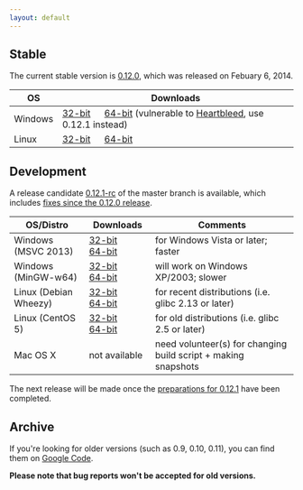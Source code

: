 ```yaml
---
layout: default
---
```


## Stable

The current stable version is [0.12.0](https://github.com/wkhtmltopdf/wkhtmltopdf/releases/tag/0.12.0), which was released on Febuary 6, 2014.

OS      | Downloads
---     | ---------
Windows | [32-bit](http://downloads.sourceforge.net/project/wkhtmltopdf/0.12.0/wkhtmltox-win32_0.12.0-03c001d.exe)         &emsp; [64-bit](http://downloads.sourceforge.net/project/wkhtmltopdf/0.12.0/wkhtmltox-win64_0.12.0-03c001d.exe) (vulnerable to [Heartbleed](http://heartbleed.com/), use 0.12.1 instead)
Linux   | [32-bit](http://downloads.sourceforge.net/project/wkhtmltopdf/0.12.0/wkhtmltox-linux-i386_0.12.0-03c001d.tar.xz) &emsp; [64-bit](http://downloads.sourceforge.net/project/wkhtmltopdf/0.12.0/wkhtmltox-linux-amd64_0.12.0-03c001d.tar.xz)

## Development

A release candidate [0.12.1-rc](https://github.com/wkhtmltopdf/wkhtmltopdf/tree/c22928d) of the master branch is available, which includes [fixes since the 0.12.0 release](https://github.com/wkhtmltopdf/wkhtmltopdf/blob/c22928d/CHANGELOG.md).

OS/Distro             | Downloads                                                                                                                                                                                                                                                         | Comments
---------             | ---------                                                                                                                                                                                                                                                         | --------
Windows (MSVC 2013)   | [32-bit](http://downloads.sourceforge.net/project/wkhtmltopdf/0.12.1-dev/wkhtmltox-0.12.1-c22928d_msvc2013-win32.exe)        &emsp; [64-bit](http://downloads.sourceforge.net/project/wkhtmltopdf/0.12.1-dev/wkhtmltox-0.12.1-c22928d_msvc2013-win64.exe)         | for Windows Vista or later; faster
Windows (MinGW-w64)   | [32-bit](http://downloads.sourceforge.net/project/wkhtmltopdf/0.12.1-dev/wkhtmltox-0.12.1-c22928d_mingw-w64-cross-win32.exe) &emsp; [64-bit](http://downloads.sourceforge.net/project/wkhtmltopdf/0.12.1-dev/wkhtmltox-0.12.1-c22928d_mingw-w64-cross-win64.exe)  | will work on Windows XP/2003; slower
Linux (Debian Wheezy) | [32-bit](http://downloads.sourceforge.net/project/wkhtmltopdf/0.12.1-dev/wkhtmltox-0.12.1-c22928d_linux-wheezy-i386.tar.xz)  &emsp; [64-bit](http://downloads.sourceforge.net/project/wkhtmltopdf/0.12.1-dev/wkhtmltox-0.12.1-c22928d_linux-wheezy-amd64.tar.xz)  | for recent distributions (i.e. glibc 2.13 or later)
Linux (CentOS 5)      | [32-bit](http://downloads.sourceforge.net/project/wkhtmltopdf/0.12.1-dev/wkhtmltox-0.12.1-c22928d_linux-centos5-i386.tar.xz) &emsp; [64-bit](http://downloads.sourceforge.net/project/wkhtmltopdf/0.12.1-dev/wkhtmltox-0.12.1-c22928d_linux-centos5-amd64.tar.xz) | for old distributions (i.e. glibc 2.5 or later)
Mac OS X              | not available                                                                                                                                                                                                                                                     | need volunteer(s) for changing build script + making snapshots

The next release will be made once the [preparations for 0.12.1](https://github.com/wkhtmltopdf/wkhtmltopdf/issues/1663) have been completed.

## Archive

If you're looking for older versions (such as 0.9, 0.10, 0.11), you can find them on [Google Code](http://code.google.com/p/wkhtmltopdf/downloads/list?can=1).

**Please note that bug reports won't be accepted for old versions.**
